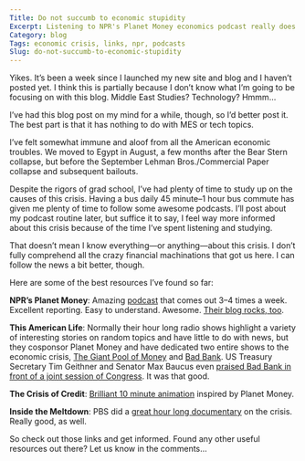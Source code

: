 ```yaml
---
Title: Do not succumb to economic stupidity
Excerpt: Listening to NPR's Planet Money economics podcast really does help to understand the current economic crisis.
Category: blog
Tags: economic crisis, links, npr, podcasts
Slug: do-not-succumb-to-economic-stupidity
---
```



Yikes. It’s been a week since I launched my new site and blog and I haven’t posted yet. I think this is partially because I don’t know what I’m going to be focusing on with this blog. Middle East Studies? Technology? Hmmm…
	
I’ve had this blog post on my mind for a while, though, so I’d better post it. The best part is that it has nothing to do with MES or tech topics.

I’ve felt somewhat immune and aloof from all the American economic troubles. We moved to Egypt in August, a few months after the Bear Stern collapse, but before the September Lehman Bros./Commercial Paper collapse and subsequent bailouts.

Despite the rigors of grad school, I’ve had plenty of time to study up on the causes of this crisis. Having a bus daily 45 minute–1 hour bus commute has given me plenty of time to follow some awesome podcasts. I’ll post about my podcast routine later, but suffice it to say, I feel way more informed about this crisis because of the time I’ve spent listening and studying.

That doesn’t mean I know everything—or anything—about this crisis. I don’t fully comprehend all the crazy financial machinations that got us here. I can follow the news a bit better, though.

Here are some of the best resources I’ve found so far:
	
**NPR’s Planet Money**: Amazing [podcast](http://www.npr.org/rss/podcast/podcast_detail.php?siteId=94411890) that comes out 3–4 times a week. Excellent reporting. Easy to understand. Awesome. [Their blog rocks, too](http://www.npr.org/money).

**This American Life**: Normally their hour long radio shows highlight a variety of interesting stories on random topics and have little to do with news, but they cosponsor Planet Money and have dedicated two entire shows to the economic crisis, [The Giant Pool of Money](http://www.thisamericanlife.org/Radio_Episode.aspx?sched=1242) and [Bad Bank](http://www.thisamericanlife.org/Radio_Episode.aspx?sched=1285). US Treasury Secretary Tim Geithner and Senator Max Baucus even [praised Bad Bank in front of a joint session of Congress](http://www.npr.org/blogs/money/2009/03/some_doll_house_or_other.html). It was that good.

**The Crisis of Credit**: [Brilliant 10 minute animation](http://vimeo.com/3261363) inspired by Planet Money.

**Inside the Meltdown**: PBS did a [great hour long documentary](http://www.pbs.org/wgbh/pages/frontline/meltdown/) on the crisis. Really good, as well.

So check out those links and get informed. Found any other useful resources out there? Let us know in the comments…
